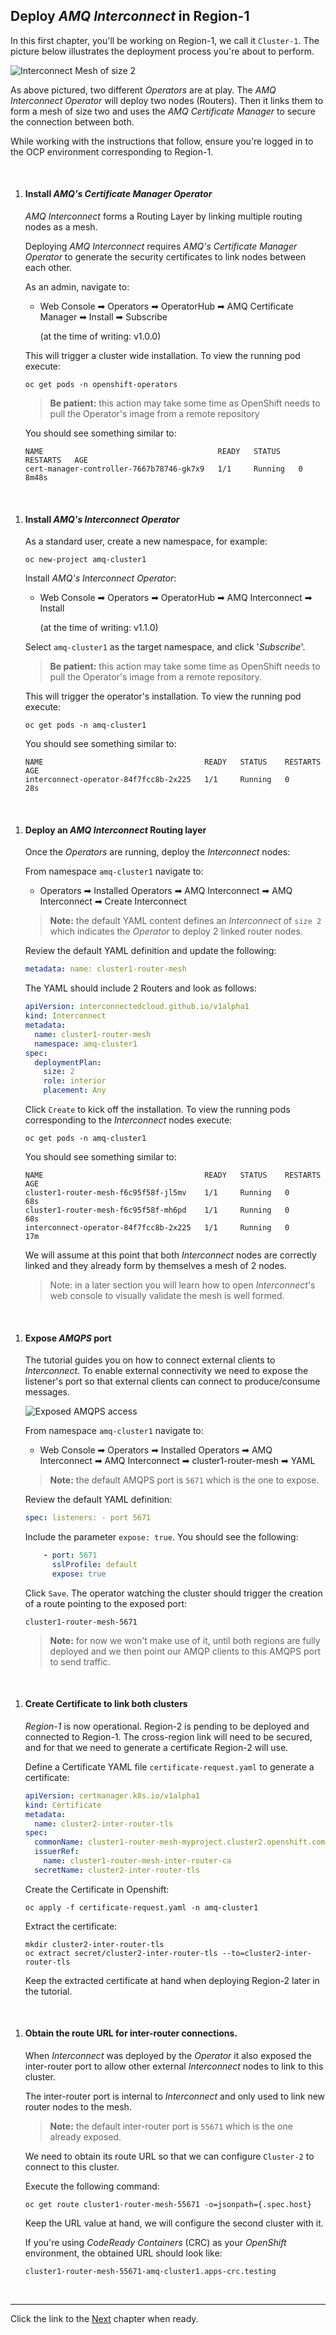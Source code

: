 

## Deploy *AMQ Interconnect* in Region-1

In this first chapter, you'll be working on Region-1, we call it `Cluster-1`. The picture below illustrates the deployment process you're about to perform. 


![](./images/region-1-intro.png "Interconnect Mesh of size 2")


As above pictured, two different *Operators* are at play. The *AMQ Interconnect Operator* will deploy two nodes (Routers). Then it links them to form a mesh of size two and uses the *AMQ Certificate Manager* to secure the connection between both. 

While working with the instructions that follow, ensure you're logged in to the OCP environment corresponding to Region-1.

<br/>

1. #### Install *AMQ's Certificate Manager Operator*

	*AMQ Interconnect* forms a Routing Layer by linking multiple routing nodes as a mesh.

	Deploying *AMQ Interconnect* requires *AMQ's Certificate Manager Operator* to generate the security certificates to link nodes between each other.

	As an admin, navigate to:

	- Web Console ➡ Operators ➡ OperatorHub ➡ AMQ Certificate Manager ➡ Install ➡ Subscribe

	  (at the time of writing: v1.0.0)

	This will trigger a cluster wide installation. To view the running pod execute:

	   oc get pods -n openshift-operators

	>**Be patient:** this action may take some time as OpenShift needs to pull the Operator's image from a remote repository

	You should see something similar to:

	   NAME                                       READY   STATUS    RESTARTS   AGE
	   cert-manager-controller-7667b78746-gk7x9   1/1     Running   0          8m48s

<br/>

1. #### Install *AMQ's Interconnect Operator*


	As a standard user, create a new namespace, for example:

	   oc new-project amq-cluster1

	Install *AMQ's Interconnect Operator*:

	 - Web Console ➡ Operators ➡ OperatorHub ➡ AMQ Interconnect ➡ Install 

		(at the time of writing: v1.1.0)

	Select `amq-cluster1` as the target namespace, and click '*Subscribe*'.

	>**Be patient:** this action may take some time as OpenShift needs to pull the Operator's image from a remote repository.

	This will trigger the operator's installation. To view the running pod execute:

	   oc get pods -n amq-cluster1

	You should see something similar to:

	   NAME                                    READY   STATUS    RESTARTS   AGE
	   interconnect-operator-84f7fcc8b-2x225   1/1     Running   0          28s

<br/>

1. #### Deploy an *AMQ Interconnect* Routing layer

    Once the *Operators* are running, deploy the *Interconnect* nodes:

	From namespace `amq-cluster1` navigate to:

	 - Operators ➡ Installed Operators ➡ AMQ Interconnect ➡ AMQ Interconnect ➡ Create Interconnect
	
	>**Note:** the default YAML content defines an *Interconnect* of `size 2` which indicates the *Operator* to deploy 2 linked router nodes.

	Review the default YAML definition and update the following:

	```yaml
	metadata: name: cluster1-router-mesh
	```

	The YAML should include 2 Routers and look as follows:

    ```yaml
    apiVersion: interconnectedcloud.github.io/v1alpha1
    kind: Interconnect
    metadata:
      name: cluster1-router-mesh
      namespace: amq-cluster1
    spec:
      deploymentPlan:
        size: 2
        role: interior
        placement: Any
    ```

	Click `Create` to kick off the installation. To view the running pods corresponding to the *Interconnect* nodes execute:

	   oc get pods -n amq-cluster1

	You should see something similar to:

	```
	NAME                                    READY   STATUS    RESTARTS   AGE
	cluster1-router-mesh-f6c95f58f-jl5mv    1/1     Running   0          68s
	cluster1-router-mesh-f6c95f58f-mh6pd    1/1     Running   0          68s
	interconnect-operator-84f7fcc8b-2x225   1/1     Running   0          17m
	```
	We will assume at this point that both *Interconnect* nodes are correctly linked and they already form by themselves a mesh of 2 nodes.

	> Note: in a later section you will learn how to open *Interconnect*'s web console to visually validate the mesh is well formed. 

<br/>

1. #### Expose *AMQPS* port

	The tutorial guides you on how to connect external clients to *Interconnect*. To enable external connectivity we need to expose the listener's port so that external clients can connect to produce/consume messages.

	![](./images/amqps-access.png "Exposed AMQPS access")


	From namespace `amq-cluster1` navigate to:

	- Web Console ➡ Operators ➡ Installed Operators ➡ AMQ Interconnect ➡ AMQ Interconnect ➡ cluster1-router-mesh ➡ YAML

	>**Note:** the default AMQPS port is `5671` which is the one to expose.

	Review the default YAML definition:

	```yaml
	spec: listeners: - port 5671
	```

	Include the parameter `expose: true`. You should see the following:

	```yaml
	    - port: 5671
          sslProfile: default
          expose: true
	```
	Click `Save`. The operator watching the cluster should trigger the creation of a route pointing to the exposed port:

	   cluster1-router-mesh-5671

	>**Note:** for now we won't make use of it, until both regions are fully deployed and we then point our AMQP clients to this AMQPS port to send traffic.


<br/>

1. #### Create Certificate to link both clusters

	*Region-1* is now operational. Region-2 is pending to be deployed and connected to Region-1. The cross-region link will need to be secured, and for that we need to generate a certificate Region-2 will use.

	Define a Certificate YAML file `certificate-request.yaml` to generate a certificate:

	```yaml
	apiVersion: certmanager.k8s.io/v1alpha1
	kind: Certificate
	metadata:
	  name: cluster2-inter-router-tls
	spec:
	  commonName: cluster1-router-mesh-myproject.cluster2.openshift.com
	  issuerRef:
	    name: cluster1-router-mesh-inter-router-ca
	  secretName: cluster2-inter-router-tls
	```

	Create the Certificate in Openshift:

	   oc apply -f certificate-request.yaml -n amq-cluster1

	Extract the certificate:

	```
	mkdir cluster2-inter-router-tls
	oc extract secret/cluster2-inter-router-tls --to=cluster2-inter-router-tls
	```

	Keep the extracted certificate at hand when deploying Region-2 later in the tutorial.

<br/>

1. #### Obtain the route URL for inter-router connections.

	When *Interconnect* was deployed by the *Operator* it also exposed the inter-router port to allow other external *Interconnect* nodes to link to this cluster.

	The inter-router port is internal to *Interconnect* and only used to link new router nodes to the mesh.
	
	>**Note:** the default inter-router port is `55671` which is the one already exposed.

	We need to obtain its route URL so that we can configure `Cluster-2` to connect to this cluster.

	Execute the following command:

	   oc get route cluster1-router-mesh-55671 -o=jsonpath={.spec.host}

	Keep the URL value at hand, we will configure the second cluster with it.

	If you're using *CodeReady Containers* (CRC) as your *OpenShift* environment, the obtained URL should look like:

	   cluster1-router-mesh-55671-amq-cluster1.apps-crc.testing


</br>

---


Click the link to the [Next](./chapter2.md) chapter when ready. 
